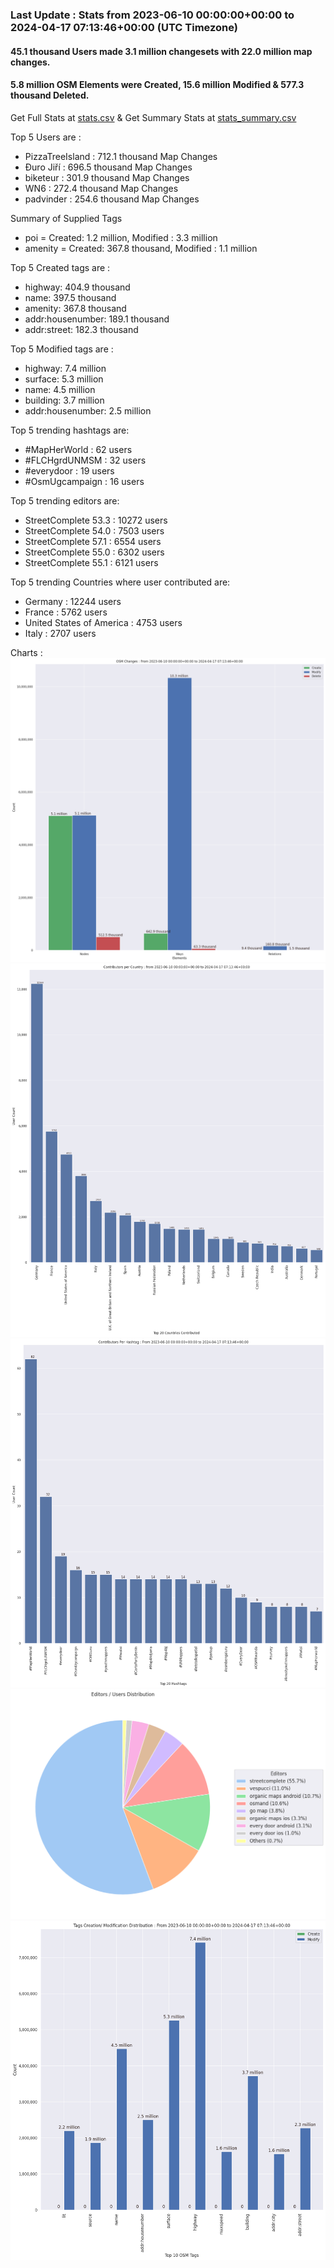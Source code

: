 ### Last Update : Stats from 2023-06-10 00:00:00+00:00 to 2024-04-17 07:13:46+00:00 (UTC Timezone)

#### 45.1 thousand Users made 3.1 million changesets with 22.0 million map changes.
#### 5.8 million OSM Elements were Created, 15.6 million Modified & 577.3 thousand Deleted.
Get Full Stats at [stats.csv](/stats/fieldmappers/Daily/stats.csv)
 & Get Summary Stats at [stats_summary.csv](/stats/fieldmappers/Daily/stats_summary.csv)

Top 5 Users are : 
- PizzaTreeIsland : 712.1 thousand Map Changes
- Đuro Jiří : 696.5 thousand Map Changes
- biketeur : 301.9 thousand Map Changes
- WN6 : 272.4 thousand Map Changes
- padvinder : 254.6 thousand Map Changes

Summary of Supplied Tags
- poi = Created: 1.2 million, Modified : 3.3 million
- amenity = Created: 367.8 thousand, Modified : 1.1 million


Top 5 Created tags are :
- highway: 404.9 thousand
- name: 397.5 thousand
- amenity: 367.8 thousand
- addr:housenumber: 189.1 thousand
- addr:street: 182.3 thousand


Top 5 Modified tags are :
- highway: 7.4 million
- surface: 5.3 million
- name: 4.5 million
- building: 3.7 million
- addr:housenumber: 2.5 million


Top 5 trending hashtags are:
- #MapHerWorld : 62 users
- #FLCHgrdUNMSM : 32 users
- #everydoor : 19 users
- #OsmUgcampaign : 16 users


Top 5 trending editors are:
- StreetComplete 53.3 : 10272 users
- StreetComplete 54.0 : 7503 users
- StreetComplete 57.1 : 6554 users
- StreetComplete 55.0 : 6302 users
- StreetComplete 55.1 : 6121 users


Top 5 trending Countries where user contributed are:
- Germany : 12244 users
- France : 5762 users
- United States of America : 4753 users
- Italy : 2707 users


 Charts : 
![Alt text](./stats_osm_changes.png) 
![Alt text](./stats_users_per_country.png) 
![Alt text](./stats_users_per_hashtag.png) 
![Alt text](./stats_editors_pie_chart.png) 
![Alt text](./stats_tags.png) 

